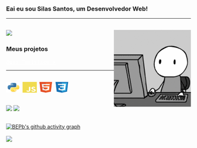 
### Eai eu sou Silas Santos, um Desenvolvedor Web! 
<hr>
<br>
<a href="https://github.com/silassantosmoura">
  <img src="https://github-readme-stats.vercel.app/api?username=silassantosmoura&show_icons=true&theme=github_dark&include_all_commits=true&count_private=true"/>
</a>
<a href="https://github.com/silassantosmoura">
  <img width="210px" align="right" src="/img/DrBg.gif"/ >
</a>

### Meus projetos
<a style="color:white;" href="https://silassantosmoura.github.io/Site-Turismo/" target="_blank">
  <kbd>Guia Turistico ✈</kbd>
</a>

<hr>

<div style="display: inline_block;"><br>
  <img align="center" height="30" width="40" src="https://raw.githubusercontent.com/devicons/devicon/master/icons/python/python-original.svg">
  <img align="center" height="30" width="40" src="https://raw.githubusercontent.com/devicons/devicon/master/icons/javascript/javascript-plain.svg">
  <img align="center" height="30" width="40" src="https://raw.githubusercontent.com/devicons/devicon/master/icons/html5/html5-original.svg">
  <img align="center" height="30" width="40" src="https://raw.githubusercontent.com/devicons/devicon/master/icons/css3/css3-original.svg">
</div>
<br>
<br>
<div>
  <a href="https://www.instagram.com/_s1l4s_/" target="_blank"><img src="https://img.shields.io/badge/-Instagram-%23E4405F?style=for-the-badge&logo=instagram&logoColor=white"></a>
  <a href="https://www.linkedin.com/in/silas-santos-517209256/" target="_blank"><img src="https://img.shields.io/badge/-LinkedIn-%230077B5?style=for-the-badge&logo=linkedin&logoColor=white"></a>
</div><br>

  [![BEPb's github activity graph](https://github-readme-activity-graph.cyclic.app/graph?username=silassantosmoura&theme=github-compact)](https://github.com/silassantosmoura/github-readme-activity-graph)
 <br><br>
 <img src="./img/space.gif"/>
